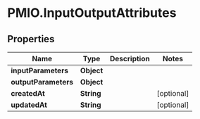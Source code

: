 # PMIO.InputOutputAttributes

## Properties
Name | Type | Description | Notes
------------ | ------------- | ------------- | -------------
**inputParameters** | **Object** |  | 
**outputParameters** | **Object** |  | 
**createdAt** | **String** |  | [optional] 
**updatedAt** | **String** |  | [optional] 


